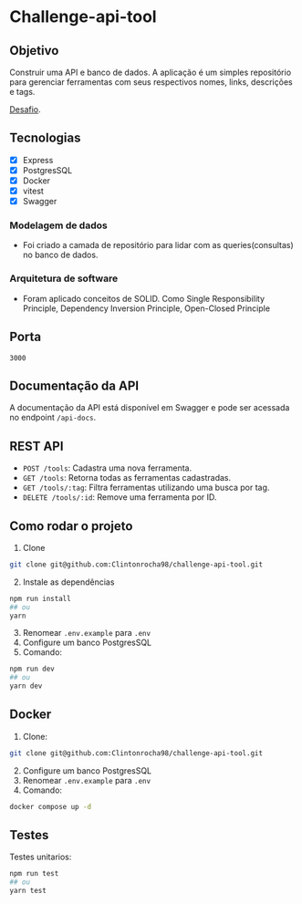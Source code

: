 # Challenge-api-tool

## Objetivo
Construir uma API e banco de dados. A aplicação é um simples repositório para gerenciar ferramentas com seus respectivos nomes, links, descrições e tags.

[Desafio](https://bossabox.notion.site/Back-end-0b2c45f1a00e4a849eefe3b1d57f23c6). 

## Tecnologias

- [x] Express
- [x] PostgresSQL
- [x] Docker
- [x] vitest
- [x] Swagger

### Modelagem de dados
- Foi criado a camada de repositório para lidar com as queries(consultas) no banco de dados.

### Arquitetura de software

- Foram aplicado conceitos de SOLID. Como Single Responsibility Principle, Dependency Inversion Principle, Open-Closed Principle

## Porta

``3000``

## Documentação da API
A documentação da API está disponível em Swagger e pode ser acessada no endpoint ``/api-docs``.

## REST API

- ``POST /tools``: Cadastra uma nova ferramenta.
- ``GET /tools``: Retorna todas as ferramentas cadastradas.
- ``GET /tools/:tag``: Filtra ferramentas utilizando uma busca por tag. 
- ``DELETE /tools/:id``: Remove uma ferramenta por ID.

## Como rodar o projeto

1. Clone
```bash
git clone git@github.com:Clintonrocha98/challenge-api-tool.git
```
2. Instale as dependências
```bash
npm run install
## ou
yarn
```
3. Renomear ``.env.example`` para ``.env``
4. Configure um banco PostgresSQL
5. Comando:
```bash
npm run dev
## ou
yarn dev
```

## Docker

1. Clone:
```bash
git clone git@github.com:Clintonrocha98/challenge-api-tool.git
```
2. Configure um banco PostgresSQL 
4. Renomear ``.env.example`` para ``.env``
5. Comando:
```bash
docker compose up -d
```

## Testes 

Testes unitarios:
```bash
npm run test
## ou
yarn test
```